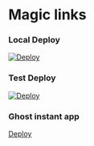 
# Magic links

### Local Deploy 
[![Deploy](https://cdn.rawgit.com/thedigitalgarage/digitalgarage-assets/master/images/favicon.png)](https://localhost:8080/api/deploy/nodejs)

### Test Deploy 
[![Deploy](https://cdn.rawgit.com/thedigitalgarage/digitalgarage-assets/master/images/favicon.png)](https://dev.cochera.apps.thedigitalgarage.io/api/deploy/nodejs)

### Ghost instant app
[Deploy](https://localhost:8080/api/deploy/instant?app=ghost)
